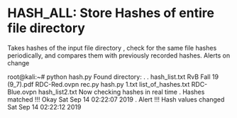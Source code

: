 # HASH_ALL: Store Hashes of entire file directory
Takes hashes of the input file directory , check for the same file hashes periodically, and compares them with previously recorded hashes.  Alerts on change


root@kali:~# python hash.py
Found directory: .
.
	hash_list.txt
	RvB Fall 19 (9_7).pdf
	RDC-Red.ovpn
	rec.py
	hash.py
	1.txt
	list_of_hashes.txt
	RDC-Blue.ovpn
	hash_list2.txt
Now checking hashes in real time
.
Hashes matched !!! Okay
Sat Sep 14 02:22:07 2019
.
Alert !!! Hash values changed 
Sat Sep 14 02:22:12 2019
